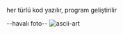 her türlü kod yazılır, program geliştirilir

--havalı foto--
![ascii-art](https://github.com/user-attachments/assets/d1f23aa0-02cd-47e4-a63c-1538e092b73f)

<!--
**perseusfs/perseusfs** is a ✨ _special_ ✨ repository because its `README.md` (this file) appears on your GitHub profile.

Here are some ideas to get you started:

- 🔭 I’m currently working on ...
- 🌱 I’m currently learning ...
- 👯 I’m looking to collaborate on ...
- 🤔 I’m looking for help with ...
- 💬 Ask me about ...
- 📫 How to reach me: ...
- 😄 Pronouns: ...
- ⚡ Fun fact: ...A![ascii-art](https://github.com/user-attachments/assets/f8a9eac3-df4b-49fb-a2bb-78b22360d31f)

-->
